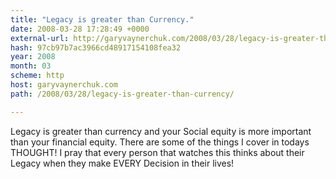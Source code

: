 ```yaml
---
title: "Legacy is greater than Currency."
date: 2008-03-28 17:28:49 +0000
external-url: http://garyvaynerchuk.com/2008/03/28/legacy-is-greater-than-currency/
hash: 97cb97b7ac3966cd48917154108fea32
year: 2008
month: 03
scheme: http
host: garyvaynerchuk.com
path: /2008/03/28/legacy-is-greater-than-currency/

---
```







Legacy is greater than currency and  your Social equity is more important than your financial equity. There are some of the things I cover in todays THOUGHT! I pray that every person that watches this thinks about their Legacy when they make EVERY Decision in their lives!


     

